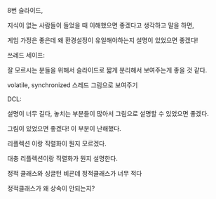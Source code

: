 8번 슬라이드,

지식이 없는 사람들이 들었을 때 이해했으면 좋겠다고 생각하고 말을 하면,

게임 가정은 좋은데 왜 환경설정이 유일해야하는지 설명이 있었으면 좋겠다!



쓰레드 세이프:

잘 모르시는 분들을 위해서 슬라이드로 짧게 분리해서 보여주는게 좋을 것 같다.



volatile, synchronized 스레드 그림으로 보여주기



DCL:

설명이 너무 길다, 놓치는 부분들이 많아서 그림으로 설명할 수 있었으면 좋겠다.

그림이 있었으면 좋겠다! 이 부분이 난해했다.



리플렉션 이랑 직렬화이 뭔지 모르겠다. 

대충 리플렉션이랑 직렬화가 뭔지 설명한다.



정적 클래스와 싱글턴 비굔데 정적클래스가 너무 적다

정적클래스가 왜 상속이 안되는지?